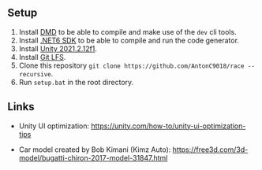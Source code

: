 

## Setup


1. Install [DMD](https://dlang.org/download.html) to be able to compile and make use of the `dev` cli tools.
2. Install [.NET6 SDK](https://dotnet.microsoft.com/en-us/download/dotnet/6.0) to be able to compile and run the code generator.
3. Install [Unity 2021.2.12f1](https://unity3d.com/unity/whats-new/2021.2.12).
4. Install [Git LFS](https://git-lfs.github.com/).
5. Clone this repository `git clone https://github.com/AntonC9018/race --recursive`.
6. Run `setup.bat` in the root directory.


## Links

* Unity UI optimization: https://unity.com/how-to/unity-ui-optimization-tips

* Car model created by Bob Kimani (Kimz Auto): https://free3d.com/3d-model/bugatti-chiron-2017-model-31847.html
